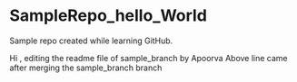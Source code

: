 # SampleRepo_hello_World
Sample repo created while learning GitHub.

Hi , 
editing the readme file of sample_branch by Apoorva
Above line came after merging the sample_branch branch
